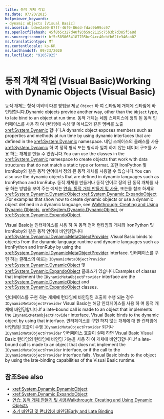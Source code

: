 ```yaml
---
title: 동적 개체 작업
ms.date: 07/20/2015
helpviewer_keywords:
- dynamic objects [Visual Basic]
ms.assetid: bdee2a00-07ff-46f9-86dd-fdac9b99cc97
ms.openlocfilehash: 45f8b5c327d40f93b59c2115c75b3b7d385f5a8d
ms.sourcegitcommit: bf5c5850654187705bc94cc40ebfb62fe346ab02
ms.translationtype: MT
ms.contentlocale: ko-KR
ms.lasthandoff: 09/23/2020
ms.locfileid: "91057925"
---
```

# <a name="working-with-dynamic-objects-visual-basic"></a><span data-ttu-id="28cd6-102">동적 개체 작업 (Visual Basic)</span><span class="sxs-lookup"><span data-stu-id="28cd6-102">Working with Dynamic Objects (Visual Basic)</span></span>

<span data-ttu-id="28cd6-103">동적 개체는 형식 이외의 다른 방법을 제공 `Object` 하 여 런타임에 개체에 런타임에 바인딩합니다.</span><span class="sxs-lookup"><span data-stu-id="28cd6-103">Dynamic objects provide another way, other than the `Object` type, to late bind to an object at run time.</span></span> <span data-ttu-id="28cd6-104">동적 개체는 네임 스페이스에 정의 된 동적 인터페이스를 사용 하 여 런타임에 속성 및 메서드와 같은 멤버를 노출 <xref:System.Dynamic> 합니다.</span><span class="sxs-lookup"><span data-stu-id="28cd6-104">A dynamic object exposes members such as properties and methods at run time by using dynamic interfaces that are defined in the <xref:System.Dynamic> namespace.</span></span> <span data-ttu-id="28cd6-105">네임 스페이스의 클래스를 사용 <xref:System.Dynamic> 하 여 정적 형식 또는 형식과 일치 하지 않는 데이터 구조를 사용 하는 개체를 만들 수 있습니다.</span><span class="sxs-lookup"><span data-stu-id="28cd6-105">You can use the classes in the <xref:System.Dynamic> namespace to create objects that work with data structures that do not match a static type or format.</span></span> <span data-ttu-id="28cd6-106">또한 IronPython 및 IronRuby와 같은 동적 언어에서 정의 된 동적 개체를 사용할 수 있습니다.</span><span class="sxs-lookup"><span data-stu-id="28cd6-106">You can also use the dynamic objects that are defined in dynamic languages such as IronPython and IronRuby.</span></span> <span data-ttu-id="28cd6-107">동적 개체를 만들거나 동적 언어로 정의 된 동적 개체를 사용 하는 방법을 보여 주는 예제는 [연습: 동적 개체 만들기 및 사용](../../../../csharp/programming-guide/types/walkthrough-creating-and-using-dynamic-objects.md), 또는를 참조 하세요 <xref:System.Dynamic.DynamicObject> <xref:System.Dynamic.ExpandoObject> .</span><span class="sxs-lookup"><span data-stu-id="28cd6-107">For examples that show how to create dynamic objects or use a dynamic object defined in a dynamic language, see [Walkthrough: Creating and Using Dynamic Objects](../../../../csharp/programming-guide/types/walkthrough-creating-and-using-dynamic-objects.md), <xref:System.Dynamic.DynamicObject>, or <xref:System.Dynamic.ExpandoObject>.</span></span>  
  
 <span data-ttu-id="28cd6-108">Visual Basic는 인터페이스를 사용 하 여 동적 언어 런타임의 개체와 IronPython 및 IronRuby와 같은 동적 언어에 바인딩합니다 <xref:System.Dynamic.IDynamicMetaObjectProvider> .</span><span class="sxs-lookup"><span data-stu-id="28cd6-108">Visual Basic binds to objects from the dynamic language runtime and dynamic languages such as IronPython and IronRuby by using the <xref:System.Dynamic.IDynamicMetaObjectProvider> interface.</span></span> <span data-ttu-id="28cd6-109">인터페이스를 구현 하는 클래스의 예로는 `IDynamicMetaObjectProvider` <xref:System.Dynamic.DynamicObject> 및 <xref:System.Dynamic.ExpandoObject> 클래스가 있습니다.</span><span class="sxs-lookup"><span data-stu-id="28cd6-109">Examples of classes that implement the `IDynamicMetaObjectProvider` interface are the <xref:System.Dynamic.DynamicObject> and <xref:System.Dynamic.ExpandoObject> classes.</span></span>  
  
 <span data-ttu-id="28cd6-110">인터페이스를 구현 하는 개체에 런타임에 바인딩된 호출이 수행 되는 경우 `IDynamicMetaObjectProvider` Visual Basic는 해당 인터페이스를 사용 하 여 동적 개체에 바인딩합니다.</span><span class="sxs-lookup"><span data-stu-id="28cd6-110">If a late-bound call is made to an object that implements the `IDynamicMetaObjectProvider` interface, Visual Basic binds to the dynamic object by using that interface.</span></span> <span data-ttu-id="28cd6-111">인터페이스를 구현 하지 않는 개체에 대 한 런타임에 바인딩된 호출이 수행 `IDynamicMetaObjectProvider` 되거나 `IDynamicMetaObjectProvider` 인터페이스 호출이 실패 하면 Visual Basic Visual Basic 런타임의 런타임에 바인딩 기능을 사용 하 여 개체에 바인딩합니다.</span><span class="sxs-lookup"><span data-stu-id="28cd6-111">If a late-bound call is made to an object that does not implement the `IDynamicMetaObjectProvider` interface, or if the call to the `IDynamicMetaObjectProvider` interface fails, Visual Basic binds to the object by using the late-binding capabilities of the Visual Basic runtime.</span></span>  
  
## <a name="see-also"></a><span data-ttu-id="28cd6-112">참조</span><span class="sxs-lookup"><span data-stu-id="28cd6-112">See also</span></span>

- <xref:System.Dynamic.DynamicObject>
- <xref:System.Dynamic.ExpandoObject>
- [<span data-ttu-id="28cd6-113">연습: 동적 개체 만들기 및 사용</span><span class="sxs-lookup"><span data-stu-id="28cd6-113">Walkthrough: Creating and Using Dynamic Objects</span></span>](../../../../csharp/programming-guide/types/walkthrough-creating-and-using-dynamic-objects.md)
- [<span data-ttu-id="28cd6-114">초기 바인딩 및 런타임에 바인딩</span><span class="sxs-lookup"><span data-stu-id="28cd6-114">Early and Late Binding</span></span>](index.md)
